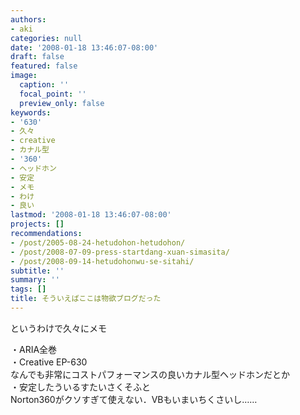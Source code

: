 ```yaml
---
authors:
- aki
categories: null
date: '2008-01-18 13:46:07-08:00'
draft: false
featured: false
image:
  caption: ''
  focal_point: ''
  preview_only: false
keywords:
- '630'
- 久々
- creative
- カナル型
- '360'
- ヘッドホン
- 安定
- メモ
- わけ
- 良い
lastmod: '2008-01-18 13:46:07-08:00'
projects: []
recommendations:
- /post/2005-08-24-hetudohon-hetudohon/
- /post/2008-07-09-press-startdang-xuan-simasita/
- /post/2008-09-14-hetudohonwu-se-sitahi/
subtitle: ''
summary: ''
tags: []
title: そういえばここは物欲ブログだった
---
```


というわけで久々にメモ  
  
・ARIA全巻  
・Creative EP-630  
なんでも非常にコストパフォーマンスの良いカナル型ヘッドホンだとか  
・安定したういるすたいさくそふと  
Norton360がクソすぎて使えない．VBもいまいちくさいし……